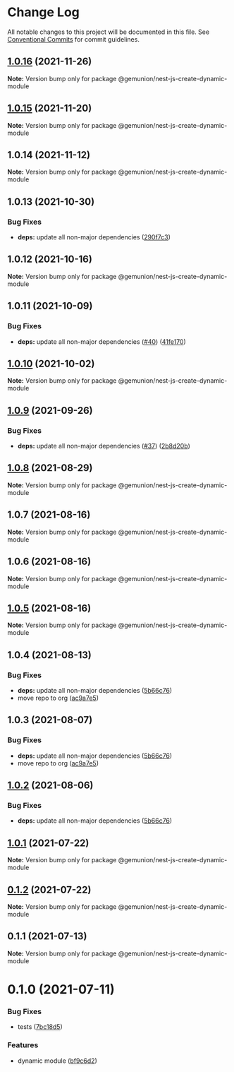 # Change Log

All notable changes to this project will be documented in this file.
See [Conventional Commits](https://conventionalcommits.org) for commit guidelines.

## [1.0.16](https://github.com/gemunion/nestjs-packages/compare/@gemunion/nest-js-create-dynamic-module@1.0.15...@gemunion/nest-js-create-dynamic-module@1.0.16) (2021-11-26)

**Note:** Version bump only for package @gemunion/nest-js-create-dynamic-module





## [1.0.15](https://github.com/gemunion/nestjs-packages/compare/@gemunion/nest-js-create-dynamic-module@1.0.14...@gemunion/nest-js-create-dynamic-module@1.0.15) (2021-11-20)

**Note:** Version bump only for package @gemunion/nest-js-create-dynamic-module





## 1.0.14 (2021-11-12)

**Note:** Version bump only for package @gemunion/nest-js-create-dynamic-module





## 1.0.13 (2021-10-30)


### Bug Fixes

* **deps:** update all non-major dependencies ([290f7c3](https://github.com/gemunion/nestjs-packages/commit/290f7c3b46827d0d7675fedfd679665b4eaca65b))





## 1.0.12 (2021-10-16)

**Note:** Version bump only for package @gemunion/nest-js-create-dynamic-module





## 1.0.11 (2021-10-09)


### Bug Fixes

* **deps:** update all non-major dependencies ([#40](https://github.com/gemunion/nestjs-packages/issues/40)) ([41fe170](https://github.com/gemunion/nestjs-packages/commit/41fe170143aa94bc21d1ef574796ce741d863a30))





## [1.0.10](https://github.com/gemunion/nestjs-packages/compare/@gemunion/nest-js-create-dynamic-module@1.0.9...@gemunion/nest-js-create-dynamic-module@1.0.10) (2021-10-02)

**Note:** Version bump only for package @gemunion/nest-js-create-dynamic-module





## [1.0.9](https://github.com/gemunion/nestjs-packages/compare/@gemunion/nest-js-create-dynamic-module@1.0.8...@gemunion/nest-js-create-dynamic-module@1.0.9) (2021-09-26)


### Bug Fixes

* **deps:** update all non-major dependencies ([#37](https://github.com/gemunion/nestjs-packages/issues/37)) ([2b8d20b](https://github.com/gemunion/nestjs-packages/commit/2b8d20b4836809ebbf306299453d1671c00cdbb5))





## [1.0.8](https://github.com/gemunion/nestjs-packages/compare/@gemunion/nest-js-create-dynamic-module@1.0.7...@gemunion/nest-js-create-dynamic-module@1.0.8) (2021-08-29)

**Note:** Version bump only for package @gemunion/nest-js-create-dynamic-module





## 1.0.7 (2021-08-16)

**Note:** Version bump only for package @gemunion/nest-js-create-dynamic-module





## 1.0.6 (2021-08-16)

**Note:** Version bump only for package @gemunion/nest-js-create-dynamic-module





## [1.0.5](https://github.com/gemunion/nestjs-packages/compare/@gemunion/nest-js-create-dynamic-module@1.0.4...@gemunion/nest-js-create-dynamic-module@1.0.5) (2021-08-16)

**Note:** Version bump only for package @gemunion/nest-js-create-dynamic-module





## 1.0.4 (2021-08-13)


### Bug Fixes

* **deps:** update all non-major dependencies ([5b66c76](https://github.com/gemunion/nestjs-packages/commit/5b66c76f423364d3a15c5cbfcbf9f70167542217))
* move repo to org ([ac9a7e5](https://github.com/gemunion/nestjs-packages/commit/ac9a7e51e47bf69ef30b19abbc67274405c13200))





## 1.0.3 (2021-08-07)


### Bug Fixes

* **deps:** update all non-major dependencies ([5b66c76](https://github.com/gemunion/nestjs-packages/commit/5b66c76f423364d3a15c5cbfcbf9f70167542217))
* move repo to org ([ac9a7e5](https://github.com/gemunion/nestjs-packages/commit/ac9a7e51e47bf69ef30b19abbc67274405c13200))





## [1.0.2](https://github.com/gemunion/nestjs-packages/compare/@gemunion/nest-js-create-dynamic-module@1.0.1...@gemunion/nest-js-create-dynamic-module@1.0.2) (2021-08-06)


### Bug Fixes

* **deps:** update all non-major dependencies ([5b66c76](https://github.com/gemunion/nestjs-packages/commit/5b66c76f423364d3a15c5cbfcbf9f70167542217))





## [1.0.1](https://github.com/gemunion/nestjs-packages/compare/@gemunion/nest-js-create-dynamic-module@0.1.2...@gemunion/nest-js-create-dynamic-module@1.0.1) (2021-07-22)

**Note:** Version bump only for package @gemunion/nest-js-create-dynamic-module





## [0.1.2](https://github.com/gemunion/nestjs-packages/compare/@gemunion/nest-js-create-dynamic-module@0.1.1...@gemunion/nest-js-create-dynamic-module@0.1.2) (2021-07-22)

**Note:** Version bump only for package @gemunion/nest-js-create-dynamic-module





## 0.1.1 (2021-07-13)

**Note:** Version bump only for package @gemunion/nest-js-create-dynamic-module





# 0.1.0 (2021-07-11)


### Bug Fixes

* tests ([7bc18d5](https://github.com/gemunion/nestjs-packages/commit/7bc18d5a5dcc2ca9e44da538dbfab24c27171750))


### Features

* dynamic module ([bf9c6d2](https://github.com/gemunion/nestjs-packages/commit/bf9c6d29d1214e5b5c8a463c106d4c0bc5e4763b))
